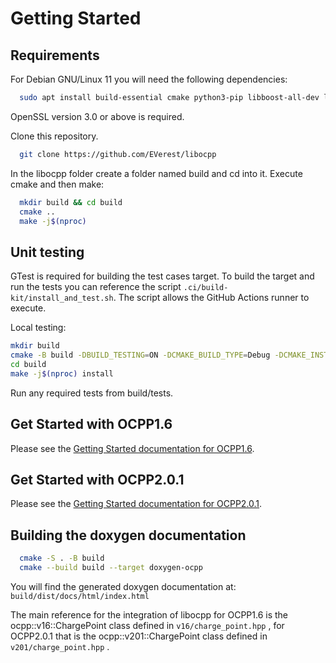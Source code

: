 # Getting Started

## Requirements

For Debian GNU/Linux 11 you will need the following dependencies:

```bash
  sudo apt install build-essential cmake python3-pip libboost-all-dev libsqlite3-dev libssl-dev
```

OpenSSL version 3.0 or above is required.

Clone this repository.

```bash
  git clone https://github.com/EVerest/libocpp
```

In the libocpp folder create a folder named build and cd into it.
Execute cmake and then make:

```bash
  mkdir build && cd build
  cmake ..
  make -j$(nproc)
```

## Unit testing

GTest is required for building the test cases target.
To build the target and run the tests you can reference the script `.ci/build-kit/install_and_test.sh`.
The script allows the GitHub Actions runner to execute.

Local testing:

```bash
mkdir build
cmake -B build -DBUILD_TESTING=ON -DCMAKE_BUILD_TYPE=Debug -DCMAKE_INSTALL_PREFIX="./dist"
cd build
make -j$(nproc) install
```

Run any required tests from build/tests.

## Get Started with OCPP1.6

Please see the [Getting Started documentation for OCPP1.6](../v16/getting_started.md).

## Get Started with OCPP2.0.1

Please see the [Getting Started documentation for OCPP2.0.1](../v201/getting_started.md).

## Building the doxygen documentation

```bash
  cmake -S . -B build
  cmake --build build --target doxygen-ocpp
```

You will find the generated doxygen documentation at:
`build/dist/docs/html/index.html`

The main reference for the integration of libocpp for OCPP1.6 is the ocpp::v16::ChargePoint class defined in `v16/charge_point.hpp` , for OCPP2.0.1 that is the ocpp::v201::ChargePoint class defined in `v201/charge_point.hpp` .
